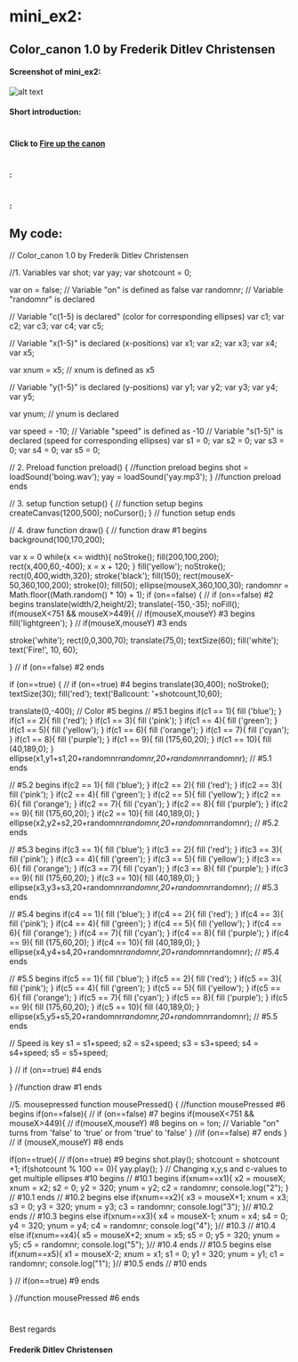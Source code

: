 # mini_ex2:
## Color_canon 1.0 by Frederik Ditlev Christensen
#### Screenshot of mini_ex2:
![alt text](fil_mangler.png "canon balls")
#### Short introduction:

#
#### Click to [Fire up the canon](https://cdn.rawgit.com/Mightydeeze/mini_ex/mini_ex_main/mini_ex2/Excercises/empty-example/index.html)
#
#### :

#
#### :

## My code:
// Color_canon 1.0 by Frederik Ditlev Christensen

//1. Variables
var shot;
var yay;
var shotcount = 0;

var on = false; // Variable "on" is defined as false
var randomnr; // Variable "randomnr" is declared

// Variable "c(1-5) is declared" (color for corresponding ellipses)
var c1;
var c2;
var c3;
var c4;
var c5;

// Variable "x(1-5)" is declared (x-positions)
var x1;
var x2;
var x3;
var x4;
var x5;

var xnum = x5; // xnum is defined as x5

// Variable "y(1-5)" is declared (y-positions)
var y1;
var y2;
var y3;
var y4;
var y5;

var ynum; // ynum is declared

var speed = -10; // Variable "speed" is defined as -10
// Variable "s(1-5)" is declared (speed for corresponding ellipses)
var s1 = 0;
var s2 = 0;
var s3 = 0;
var s4 = 0;
var s5 = 0;



// 2. Preload
function preload() { //function preload begins
  shot = loadSound('boing.wav');
  yay = loadSound('yay.mp3');
} //function preload ends



// 3. setup
function setup() { // function setup begins
createCanvas(1200,500);
noCursor();
} // function setup ends



// 4. draw
function draw() {  // function draw #1 begins
  background(100,170,200);

var x = 0
while(x <= width){
  noStroke();
  fill(200,100,200);
  rect(x,400,60,-400);
x = x + 120;
}
  fill('yellow');
  noStroke();
  rect(0,400,width,320);
  stroke('black');
  fill(150);
  rect(mouseX-50,360,100,200);
  stroke(0);
  fill(50);
  ellipse(mouseX,360,100,30);
  randomnr = Math.floor((Math.random() * 10) + 1);
if (on==false) { // if (on==false) #2 begins
  translate(width/2,height/2);
  translate(-150,-35);
  noFill();
  if(mouseX<751 && mouseX>449){ // if(mouseX,mouseY)  #3 begins
  fill('lightgreen');
} // if(mouseX,mouseY) #3 ends
  
  stroke('white');
  rect(0,0,300,70);
  translate(75,0);
  textSize(60);
  fill('white');
  text('Fire!', 10, 60);
  
} // if (on==false) #2 ends

if (on==true) { // if (on==true) #4 begins
translate(30,400);
noStroke();
textSize(30);
fill('red');
text('Ballcount:  '+shotcount,10,60);

translate(0,-400);
// Color #5 begins
// #5.1 begins
if(c1 == 1){
fill ('blue');
}
if(c1 == 2){
fill ('red');
}
if(c1 == 3){
fill ('pink');
}
if(c1 == 4){
fill ('green');
}
if(c1 == 5){
fill ('yellow');
}
if(c1 == 6){
fill ('orange');
}
if(c1 == 7){
fill ('cyan');
}
if(c1 == 8){
fill ('purple');
}
if(c1 == 9){
fill (175,60,20);
}
if(c1 == 10){
fill (40,189,0);
}
ellipse(x1,y1+s1,20+randomnr*randomnr,20+randomnr*randomnr);
// #5.1 ends

// #5.2 begins
if(c2 == 1){
fill ('blue');
}
if(c2 == 2){
fill ('red');
}
if(c2 == 3){
fill ('pink');
}
if(c2 == 4){
fill ('green');
}
if(c2 == 5){
fill ('yellow');
}
if(c2 == 6){
fill ('orange');
}
if(c2 == 7){
fill ('cyan');
}
if(c2 == 8){
fill ('purple');
}
if(c2 == 9){
fill (175,60,20);
}
if(c2 == 10){
fill (40,189,0);
}
ellipse(x2,y2+s2,20+randomnr*randomnr,20+randomnr*randomnr);
// #5.2 ends

// #5.3 begins
if(c3 == 1){
fill ('blue');
}
if(c3 == 2){
fill ('red');
}
if(c3 == 3){
fill ('pink');
}
if(c3 == 4){
fill ('green');
}
if(c3 == 5){
fill ('yellow');
}
if(c3 == 6){
fill ('orange');
}
if(c3 == 7){
fill ('cyan');
}
if(c3 == 8){
fill ('purple');
}
if(c3 == 9){
fill (175,60,20);
}
if(c3 == 10){
fill (40,189,0);
}
ellipse(x3,y3+s3,20+randomnr*randomnr,20+randomnr*randomnr);
// #5.3 ends

// #5.4 begins
if(c4 == 1){
fill ('blue');
}
if(c4 == 2){
fill ('red');
}
if(c4 == 3){
fill ('pink');
}
if(c4 == 4){
fill ('green');
}
if(c4 == 5){
fill ('yellow');
}
if(c4 == 6){
fill ('orange');
}
if(c4 == 7){
fill ('cyan');
}
if(c4 == 8){
fill ('purple');
}
if(c4 == 9){
fill (175,60,20);
}
if(c4 == 10){
fill (40,189,0);
}
ellipse(x4,y4+s4,20+randomnr*randomnr,20+randomnr*randomnr);
// #5.4 ends

// #5.5 begins
if(c5 == 1){
fill ('blue');
}
if(c5 == 2){
fill ('red');
}
if(c5 == 3){
fill ('pink');
}
if(c5 == 4){
fill ('green');
}
if(c5 == 5){
fill ('yellow');
}
if(c5 == 6){
fill ('orange');
}
if(c5 == 7){
fill ('cyan');
}
if(c5 == 8){
fill ('purple');
}
if(c5 == 9){
fill (175,60,20);
}
if(c5 == 10){
fill (40,189,0);
}
ellipse(x5,y5+s5,20+randomnr*randomnr,20+randomnr*randomnr);
// #5.5 ends

// Speed is key
s1 = s1+speed;
s2 = s2+speed;
s3 = s3+speed;
s4 = s4+speed;
s5 = s5+speed;

} // if (on==true) #4 ends

} //function draw #1 ends



//5. mousepressed
function mousePressed() { //function mousePressed #6 begins
if(on==false){ // if (on==false) #7 begins
if(mouseX<751 && mouseX>449){ // if(mouseX,mouseY) #8 begins
on = !on; // Variable "on" turns from 'false' to 'true' or from 'true' to 'false'
} //if (on==false)  #7 ends
} // if (mouseX,mouseY) #8 ends

if(on==true){ // if(on==true) #9 begins
shot.play();
shotcount = shotcount +1;
if(shotcount % 100 == 0){
yay.play();
}
// Changing x,y,s and c-values to get multiple ellipses #10 begins
// #10.1 begins
if(xnum==x1){
x2 = mouseX;
xnum = x2;
s2 = 0;
y2 = 320;
ynum = y2;
c2 = randomnr;
console.log("2");
} // #10.1 ends
// #10.2 begins
else if(xnum==x2){
x3 = mouseX+1;
xnum = x3;
s3 = 0;
y3 = 320;
ynum = y3;
c3 = randomnr;
console.log("3");
}// #10.2 ends
// #10.3 begins
else if(xnum==x3){
x4 = mouseX-1;
xnum = x4;
s4 = 0;
y4 = 320;
ynum = y4;
c4 = randomnr;
console.log("4");
}// #10.3
// #10.4
else if(xnum==x4){
x5 = mouseX+2;
xnum = x5;
s5 = 0;
y5 = 320;
ynum = y5;
c5 = randomnr;
console.log("5");
}// #10.4 ends
// #10.5 begins
else if(xnum==x5){
x1 = mouseX-2;
xnum = x1;
s1 = 0;
y1 = 320;
ynum = y1;
c1 = randomnr;
console.log("1");
}// #10.5 ends
// #10 ends

} // if(on==true) #9 ends

} //function mousePressed #6 ends
  #
 Best regards 
#### Frederik Ditlev Christensen

